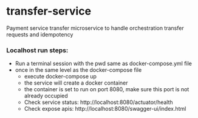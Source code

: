 # transfer-service
Payment service transfer microservice to handle orchestration transfer requests and idempotency
### Localhost run steps:
* Run a terminal session with the pwd same as docker-compose.yml file
* once in the same level as the docker-compose file
  * execute docker-compose up
  * the service will create a docker container
  * the container is set to run on port 8080, make sure this port is not already occupied
  * Check service status: http://localhost:8080/actuator/health
  * Check expose apis: http://localhost:8080/swagger-ui/index.html
